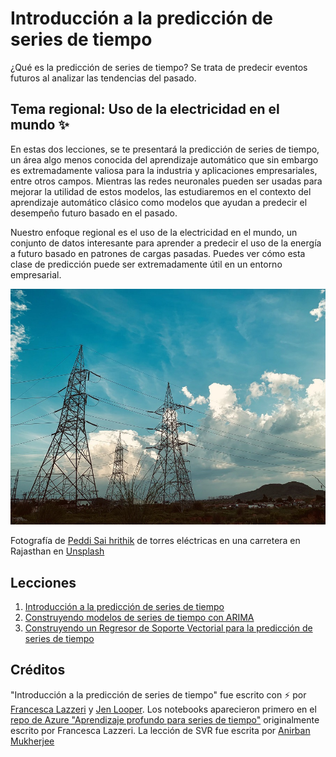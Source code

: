 # Introducción a la predicción de series de tiempo

¿Qué es la predicción de series de tiempo? Se trata de predecir eventos futuros al analizar las tendencias del pasado.

## Tema regional: Uso de la electricidad en el mundo ✨

En estas dos lecciones, se te presentará la predicción de series de tiempo, un área algo menos conocida del aprendizaje automático que sin embargo es extremadamente valiosa para la industria y aplicaciones empresariales, entre otros campos. Mientras las redes neuronales pueden ser usadas para mejorar la utilidad de estos modelos, las estudiaremos en el contexto del aprendizaje automático clásico como modelos que ayudan a predecir el desempeño futuro basado en el pasado.

Nuestro enfoque regional es el uso de la electricidad en el mundo, un conjunto de datos interesante para aprender a predecir el uso de la energía a futuro basado en patrones de cargas pasadas. Puedes ver cómo esta clase de predicción puede ser extremadamente útil en un entorno empresarial.

![Red eléctrica](../images/electric-grid.jpg)

Fotografía de [Peddi Sai hrithik](https://unsplash.com/@shutter_log?utm_source=unsplash&utm_medium=referral&utm_content=creditCopyText) de torres eléctricas en una carretera en Rajasthan en [Unsplash](https://unsplash.com/s/photos/electric-india?utm_source=unsplash&utm_medium=referral&utm_content=creditCopyText)

## Lecciones

1. [Introducción a la predicción de series de tiempo](../1-Introduction/README.md)
2. [Construyendo modelos de series de tiempo con ARIMA](../2-ARIMA/README.md)
3. [Construyendo un Regresor de Soporte Vectorial para la predicción de series de tiempo](../3-SVR/README.md)

## Créditos

"Introducción a la predicción de series de tiempo" fue escrito con ⚡️ por [Francesca Lazzeri](https://twitter.com/frlazzeri) y [Jen Looper](https://twitter.com/jenlooper). Los notebooks aparecieron primero en el [repo de Azure "Aprendizaje profundo para series de tiempo"](https://github.com/Azure/DeepLearningForTimeSeriesForecasting) originalmente escrito por Francesca Lazzeri. La lección de SVR fue escrita por [Anirban Mukherjee](https://github.com/AnirbanMukherjeeXD)
